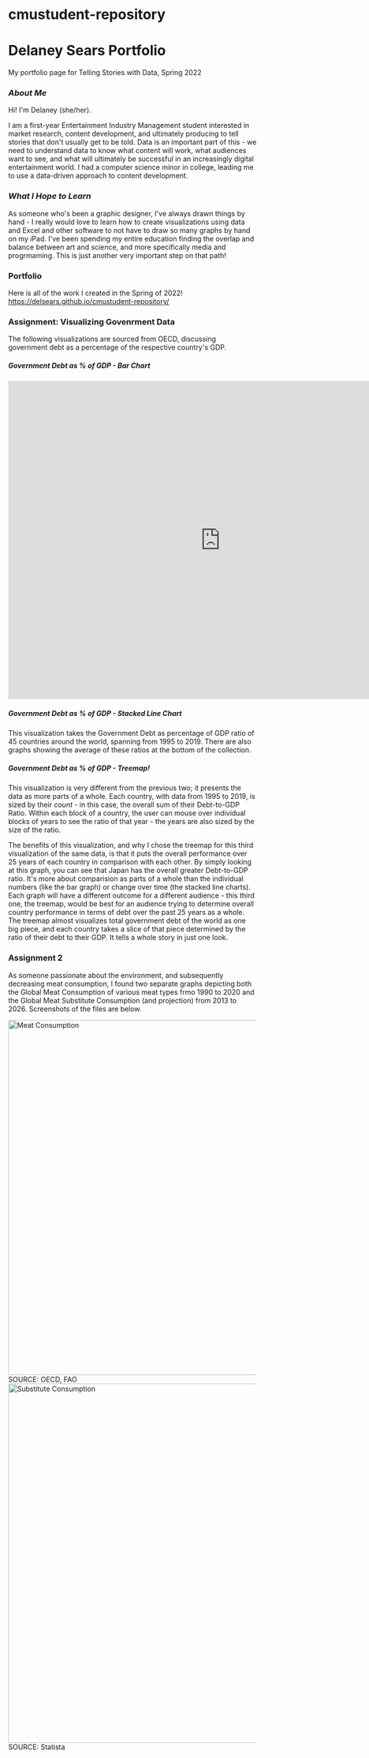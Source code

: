 # cmustudent-repository
# **Delaney Sears Portfolio**
My portfolio page for Telling Stories with Data, Spring 2022

### *About Me*
Hi! I'm Delaney (she/her). 

I am a first-year Entertainment Industry Management student interested in market research, content development, and ultimately producing to tell stories that don't usually get to be told. Data is an important part of this - we need to understand data to know what content will work, what audiences want to see, and what will ultimately be successful in an increasingly digital entertainment world. I had a computer science minor in college, leading me to use a data-driven approach to content development.

### *What I Hope to Learn*
As someone who's been a graphic designer, I've always drawn things by hand - I really would love to learn how to create visualizations using data and Excel and other software to not have to draw so many graphs by hand on my iPad. I've been spending my entire education finding the overlap and balance between art and science, and more specifically media and progrmaming. This is just another very important step on that path! 

### Portfolio 
Here is all of the work I created in the Spring of 2022! 
https://delsears.github.io/cmustudent-repository/ 

### Assignment: Visualizing Govenrment Data
The following visualizations are sourced from OECD, discussing government debt as a percentage of the respective country's GDP. 

##### *Government Debt as % of GDP - Bar Chart* 

<iframe src="https://data.oecd.org/chart/6BjA" width="860" height="645" style="border: 0" mozallowfullscreen="true" webkitallowfullscreen="true" allowfullscreen="true"><a href="https://data.oecd.org/chart/6BjA" target="_blank">OECD Chart: General government debt, Total, % of GDP, Annual, 2020</a></iframe>

##### *Government Debt as % of GDP - Stacked Line Chart*
This visualization takes the Government Debt as percentage of GDP ratio of 45 countries around the world, spanning from 1995 to 2019. There are also graphs showing the average of these ratios at the bottom of the collection. 

<div class="flourish-embed flourish-chart" data-src="visualisation/8563088"><script src="https://public.flourish.studio/resources/embed.js"></script></div>

##### *Government Debt as % of GDP - Treemap!*
This visualization is very different from the previous two; it presents the data as more parts of a whole. Each country, with data from 1995 to 2019, is sized by their *count* - in this case, the overall sum of their Debt-to-GDP Ratio. Within each block of a country, the user can mouse over individual blocks of years to see the ratio of that year - the years are also sized by the size of the ratio. 

The benefits of this visualization, and why I chose the treemap for this third visualization of the same data, is that it puts the overall performance over 25 years of each country in comparison with each other. By simply looking at this graph, you can see that Japan has the overall greater Debt-to-GDP ratio. It's more about comparision as parts of a whole than the individual numbers (like the bar graph) or change over time (the stacked line charts). Each graph will have a different outcome for a different audience - this third one, the treemap, would be best for an audience trying to determine overall country performance in terms of debt over the past 25 years as a whole. The treemap almost visualizes total government debt of the world as one big piece, and each country takes a slice of that piece determined by the ratio of their debt to their GDP. It tells a whole story in just one look. 

<div class="flourish-embed flourish-hierarchy" data-src="visualisation/8563257"><script src="https://public.flourish.studio/resources/embed.js"></script></div>

### **Assignment 2**

As someone passionate about the environment, and subsequently decreasing meat consumption, I found two separate graphs depicting both the Global Meat Consumption of various meat types frmo 1990 to 2020 and the Global Meat Substitute Consumption (and projection) from 2013 to 2026. Screenshots of the files are below. 

<img width="720" alt="Meat Consumption" src="https://user-images.githubusercontent.com/97906084/152657276-f2678c91-248d-4785-853a-8606de6ec387.png">
SOURCE: OECD, FAO
<img width="728" alt="Substitute Consumption" src="https://user-images.githubusercontent.com/97906084/152657285-714e4247-e473-4a84-ba91-7fb4d560d3db.png">
SOURCE: Statista
